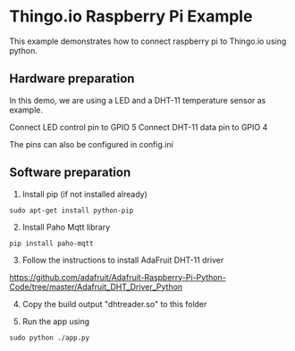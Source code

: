 # Thingo.io Raspberry Pi Example

This example demonstrates how to connect raspberry pi to Thingo.io using python.

## Hardware preparation

In this demo, we are using a LED and a DHT-11 temperature sensor as example.

Connect LED control pin to GPIO 5
Connect DHT-11 data pin to GPIO 4

The pins can also be configured in config.ini

## Software preparation

1. Install pip (if not installed already)

```
sudo apt-get install python-pip
```

2. Install Paho Mqtt library

```
pip install paho-mqtt
```

3. Follow the instructions to install AdaFruit DHT-11 driver

https://github.com/adafruit/Adafruit-Raspberry-Pi-Python-Code/tree/master/Adafruit_DHT_Driver_Python

4. Copy the build output "dhtreader.so" to this folder

5. Run the app using

```sudo python ./app.py```